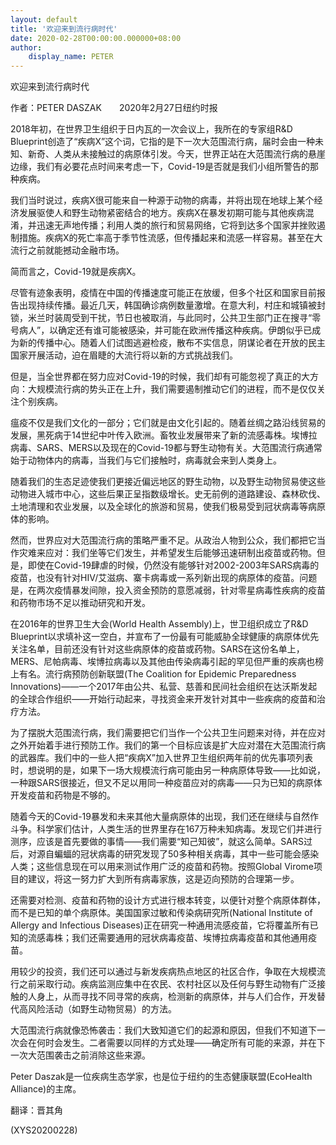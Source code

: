 ```yaml
---
layout: default
title: '欢迎来到流行病时代'
date: 2020-02-28T00:00:00.000000+08:00
author:
    display_name: PETER
---
```


欢迎来到流行病时代

作者：PETER DASZAK　　2020年2月27日纽约时报

2018年初，在世界卫生组织于日内瓦的一次会议上，我所在的专家组R&D Blueprint创造了“疾病X”这个词，它指的是下一次大范围流行病，届时会由一种未知、新奇、人类从未接触过的病原体引发。今天，世界正站在大范围流行病的悬崖边缘，我们有必要花点时间来考虑一下，Covid-19是否就是我们小组所警告的那种疾病。

我们当时说过，疾病X很可能来自一种源于动物的病毒，并将出现在地球上某个经济发展驱使人和野生动物紧密结合的地方。疾病X在暴发初期可能与其他疾病混淆，并迅速无声地传播；利用人类的旅行和贸易网络，它将到达多个国家并挫败遏制措施。疾病X的死亡率高于季节性流感，但传播起来和流感一样容易。甚至在大流行之前就能撼动金融市场。

简而言之，Covid-19就是疾病X。

尽管有迹象表明，疫情在中国的传播速度可能正在放缓，但多个社区和国家目前报告出现持续传播。最近几天，韩国确诊病例数量激增。在意大利，村庄和城镇被封锁，米兰时装周受到干扰，节日也被取消，与此同时，公共卫生部门正在搜寻“零号病人”，以确定还有谁可能被感染，并可能在欧洲传播这种疾病。伊朗似乎已成为新的传播中心。随着人们试图逃避检疫，散布不实信息，阴谋论者在开放的民主国家开展活动，迫在眉睫的大流行将以新的方式挑战我们。

但是，当全世界都在努力应对Covid-19的时候，我们却有可能忽视了真正的大方向：大规模流行病的势头正在上升，我们需要遏制推动它们的进程，而不是仅仅关注个别疾病。

瘟疫不仅是我们文化的一部分；它们就是由文化引起的。随着丝绸之路沿线贸易的发展，黑死病于14世纪中叶传入欧洲。畜牧业发展带来了新的流感毒株。埃博拉病毒、SARS、MERS以及现在的Covid-19都与野生动物有关。大范围流行病通常始于动物体内的病毒，当我们与它们接触时，病毒就会来到人类身上。

随着我们的生态足迹使我们更接近偏远地区的野生动物，以及野生动物贸易使这些动物进入城市中心，这些后果正呈指数级增长。史无前例的道路建设、森林砍伐、土地清理和农业发展，以及全球化的旅游和贸易，使我们极易受到冠状病毒等病原体的影响。

然而，世界应对大范围流行病的策略严重不足。从政治人物到公众，我们都把它当作灾难来应对：我们坐等它们发生，并希望发生后能够迅速研制出疫苗或药物。但是，即使在Covid-19肆虐的时候，仍然没有能够针对2002-2003年SARS病毒的疫苗，也没有针对HIV/艾滋病、寨卡病毒或一系列新出现的病原体的疫苗。问题是，在两次疫情暴发间隙，投入资金预防的意愿减弱，针对零星病毒性疾病的疫苗和药物市场不足以推动研究和开发。

在2016年的世界卫生大会(World Health Assembly)上，世卫组织成立了R&D Blueprint以求填补这一空白，并宣布了一份最有可能威胁全球健康的病原体优先关注名单，目前还没有针对这些病原体的疫苗或药物。SARS在这份名单上，MERS、尼帕病毒、埃博拉病毒以及其他由传染病毒引起的罕见但严重的疾病也榜上有名。流行病预防创新联盟(The Coalition for Epidemic Preparedness Innovations)——一个2017年由公共、私营、慈善和民间社会组织在达沃斯发起的全球合作组织——开始行动起来，寻找资金来开发针对其中一些疾病的疫苗和治疗方法。

为了摆脱大范围流行病，我们需要把它们当作一个公共卫生问题来对待，并在应对之外开始着手进行预防工作。我们的第一个目标应该是扩大应对潜在大范围流行病的武器库。我们中的一些人把“疾病X”加入世界卫生组织两年前的优先事项列表时，想说明的是，如果下一场大规模流行病可能由另一种病原体导致——比如说，一种跟SARS很接近，但又不足以用同一种疫苗应对的病毒——只为已知的病原体开发疫苗和药物是不够的。

随着今天的Covid-19暴发和未来其他大量病原体的出现，我们还在继续与自然作斗争。科学家们估计，人类生活的世界里存在167万种未知病毒。发现它们并进行测序，应该是首先要做的事情——我们需要“知己知彼”，就这么简单。SARS过后，对源自蝙蝠的冠状病毒的研究发现了50多种相关病毒，其中一些可能会感染人类；这些信息现在可以用来测试作用广泛的疫苗和药物。按照Global Virome项目的建议，将这一努力扩大到所有病毒家族，这是迈向预防的合理第一步。

还需要对检测、疫苗和药物的设计方式进行根本转变，以便针对整个病原体群体，而不是已知的单个病原体。美国国家过敏和传染病研究所(National Institute of Allergy and Infectious Diseases)正在研究一种通用流感疫苗，它将覆盖所有已知的流感毒株；我们还需要通用的冠状病毒疫苗、埃博拉病毒疫苗和其他通用疫苗。

用较少的投资，我们还可以通过与新发疾病热点地区的社区合作，争取在大规模流行之前采取行动。疾病监测应集中在农民、农村社区以及任何与野生动物有广泛接触的人身上，从而寻找不同寻常的疾病，检测新的病原体，并与人们合作，开发替代高风险活动（如野生动物贸易）的方法。

大范围流行病就像恐怖袭击：我们大致知道它们的起源和原因，但我们不知道下一次会在何时会发生。二者需要以同样的方式处理——确定所有可能的来源，并在下一次大范围袭击之前消除这些来源。

Peter Daszak是一位疾病生态学家，也是位于纽约的生态健康联盟(EcoHealth Alliance)的主席。

翻译：晋其角

(XYS20200228)

